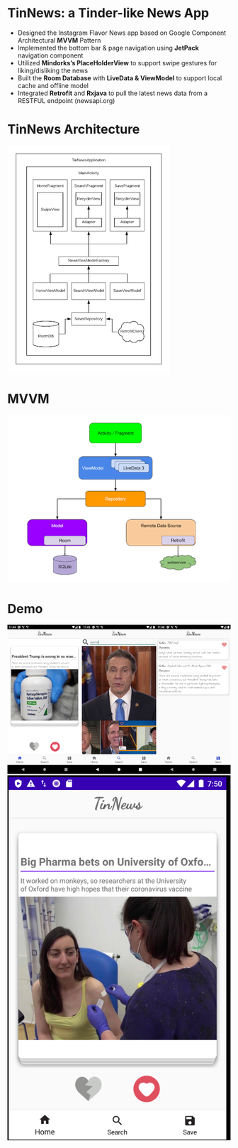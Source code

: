# TinNews: a Tinder-like News App
* Designed the Instagram Flavor News app based on Google Component Architectural **MVVM** Pattern
* Implemented the bottom bar & page navigation using **JetPack** navigation component 
* Utilized **Mindorks’s PlaceHolderView** to support swipe gestures for liking/disliking the news
* Built the **Room Database** with **LiveData & ViewModel** to support local cache and offline model
* Integrated **Retrofit** and **Rxjava** to pull the latest news data from a RESTFUL endpoint  (newsapi.org) 

# TinNews Architecture
![Image of Architecture](https://github.com/alex0527/TinNews/blob/master/TinNews%20Structure.png)

# MVVM
![Image of MVVM](https://github.com/alex0527/TinNews/blob/master/MVVM.png)

# Demo
![Image of TinNews1](https://github.com/alex0527/TinNews/blob/master/TinNews.png)
![Image of TinNews2](https://github.com/alex0527/TinNews/blob/master/TinNews2.png)
